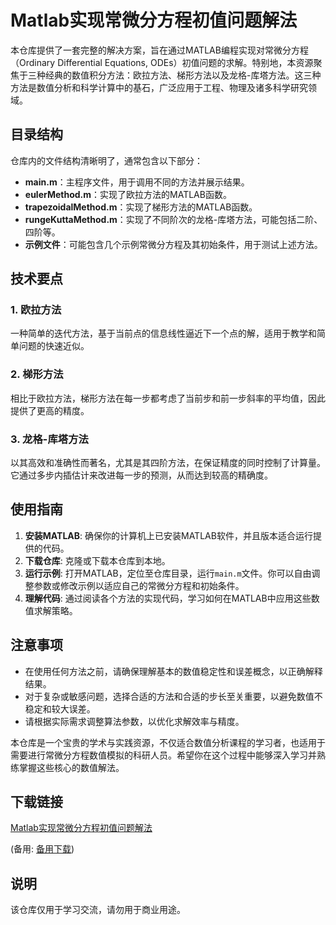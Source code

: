# Matlab实现常微分方程初值问题解法

本仓库提供了一套完整的解决方案，旨在通过MATLAB编程实现对常微分方程（Ordinary Differential Equations, ODEs）初值问题的求解。特别地，本资源聚焦于三种经典的数值积分方法：欧拉方法、梯形方法以及龙格-库塔方法。这三种方法是数值分析和科学计算中的基石，广泛应用于工程、物理及诸多科学研究领域。

## 目录结构

仓库内的文件结构清晰明了，通常包含以下部分：
- **main.m**：主程序文件，用于调用不同的方法并展示结果。
- **eulerMethod.m**：实现了欧拉方法的MATLAB函数。
- **trapezoidalMethod.m**：实现了梯形方法的MATLAB函数。
- **rungeKuttaMethod.m**：实现了不同阶次的龙格-库塔方法，可能包括二阶、四阶等。
- **示例文件**：可能包含几个示例常微分方程及其初始条件，用于测试上述方法。

## 技术要点

### 1. **欧拉方法**
一种简单的迭代方法，基于当前点的信息线性逼近下一个点的解，适用于教学和简单问题的快速近似。

### 2. **梯形方法**
相比于欧拉方法，梯形方法在每一步都考虑了当前步和前一步斜率的平均值，因此提供了更高的精度。

### 3. **龙格-库塔方法**
以其高效和准确性而著名，尤其是其四阶方法，在保证精度的同时控制了计算量。它通过多步内插估计来改进每一步的预测，从而达到较高的精确度。

## 使用指南

1. **安装MATLAB**: 确保你的计算机上已安装MATLAB软件，并且版本适合运行提供的代码。
2. **下载仓库**: 克隆或下载本仓库到本地。
3. **运行示例**: 打开MATLAB，定位至仓库目录，运行`main.m`文件。你可以自由调整参数或修改示例以适应自己的常微分方程和初始条件。
4. **理解代码**: 通过阅读各个方法的实现代码，学习如何在MATLAB中应用这些数值求解策略。

## 注意事项

- 在使用任何方法之前，请确保理解基本的数值稳定性和误差概念，以正确解释结果。
- 对于复杂或敏感问题，选择合适的方法和合适的步长至关重要，以避免数值不稳定和较大误差。
- 请根据实际需求调整算法参数，以优化求解效率与精度。

本仓库是一个宝贵的学术与实践资源，不仅适合数值分析课程的学习者，也适用于需要进行常微分方程数值模拟的科研人员。希望你在这个过程中能够深入学习并熟练掌握这些核心的数值解法。

## 下载链接
[Matlab实现常微分方程初值问题解法](https://pan.quark.cn/s/7f499055a693) 

(备用: [备用下载](https://pan.baidu.com/s/11_AKSqW4L70dqko6jJ-SRw?pwd=2bui))

## 说明

该仓库仅用于学习交流，请勿用于商业用途。

